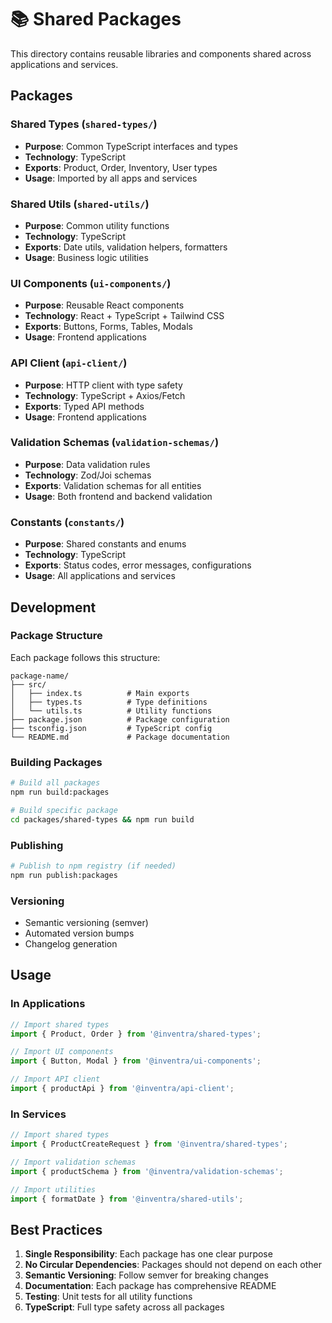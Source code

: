 # 📚 Shared Packages

This directory contains reusable libraries and components shared across applications and services.

## Packages

### Shared Types (`shared-types/`)
- **Purpose**: Common TypeScript interfaces and types
- **Technology**: TypeScript
- **Exports**: Product, Order, Inventory, User types
- **Usage**: Imported by all apps and services

### Shared Utils (`shared-utils/`)
- **Purpose**: Common utility functions
- **Technology**: TypeScript
- **Exports**: Date utils, validation helpers, formatters
- **Usage**: Business logic utilities

### UI Components (`ui-components/`)
- **Purpose**: Reusable React components
- **Technology**: React + TypeScript + Tailwind CSS
- **Exports**: Buttons, Forms, Tables, Modals
- **Usage**: Frontend applications

### API Client (`api-client/`)
- **Purpose**: HTTP client with type safety
- **Technology**: TypeScript + Axios/Fetch
- **Exports**: Typed API methods
- **Usage**: Frontend applications

### Validation Schemas (`validation-schemas/`)
- **Purpose**: Data validation rules
- **Technology**: Zod/Joi schemas
- **Exports**: Validation schemas for all entities
- **Usage**: Both frontend and backend validation

### Constants (`constants/`)
- **Purpose**: Shared constants and enums
- **Technology**: TypeScript
- **Exports**: Status codes, error messages, configurations
- **Usage**: All applications and services

## Development

### Package Structure
Each package follows this structure:
```
package-name/
├── src/
│   ├── index.ts          # Main exports
│   ├── types.ts          # Type definitions
│   └── utils.ts          # Utility functions
├── package.json          # Package configuration
├── tsconfig.json         # TypeScript config
└── README.md             # Package documentation
```

### Building Packages
```bash
# Build all packages
npm run build:packages

# Build specific package
cd packages/shared-types && npm run build
```

### Publishing
```bash
# Publish to npm registry (if needed)
npm run publish:packages
```

### Versioning
- Semantic versioning (semver)
- Automated version bumps
- Changelog generation

## Usage

### In Applications
```typescript
// Import shared types
import { Product, Order } from '@inventra/shared-types';

// Import UI components
import { Button, Modal } from '@inventra/ui-components';

// Import API client
import { productApi } from '@inventra/api-client';
```

### In Services
```typescript
// Import shared types
import { ProductCreateRequest } from '@inventra/shared-types';

// Import validation schemas
import { productSchema } from '@inventra/validation-schemas';

// Import utilities
import { formatDate } from '@inventra/shared-utils';
```

## Best Practices

1. **Single Responsibility**: Each package has one clear purpose
2. **No Circular Dependencies**: Packages should not depend on each other
3. **Semantic Versioning**: Follow semver for breaking changes
4. **Documentation**: Each package has comprehensive README
5. **Testing**: Unit tests for all utility functions
6. **TypeScript**: Full type safety across all packages